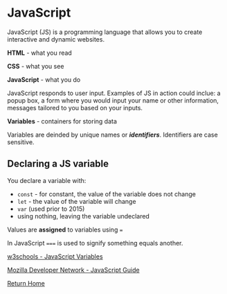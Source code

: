 # JavaScript

JavaScript (JS) is a programming language that allows you to create interactive and dynamic websites.

**HTML** - what you read

**CSS** - what you see

**JavaScript** - what you do

JavaScript responds to user input. Examples of JS in action could inclue: a popup box, a form where you would input your name or other information, messages tailored to you based on your inputs.

**Variables** - containers for storing data
 
 Variables are deinded by unique names or ***identifiers***. Identifiers are case sensitive.

## **Declaring a JS variable**

You declare a variable with:

* `const` - for constant, the value of the variable does not change
* `let` - the value of the variable will change
* `var` (used prior to 2015)
* using nothing, leaving the variable undeclared

Values are **assigned** to variables using `=`

In JavaScript `===` is used to signify something equals another.

[w3schools - JavaScript Variables](https://www.w3schools.com/js/js_variables.asp)

[Mozilla Developer Network - JavaScript Guide](https://developer.mozilla.org/en-US/docs/Web/JavaScript/Guide)

[Return Home](README.md)
